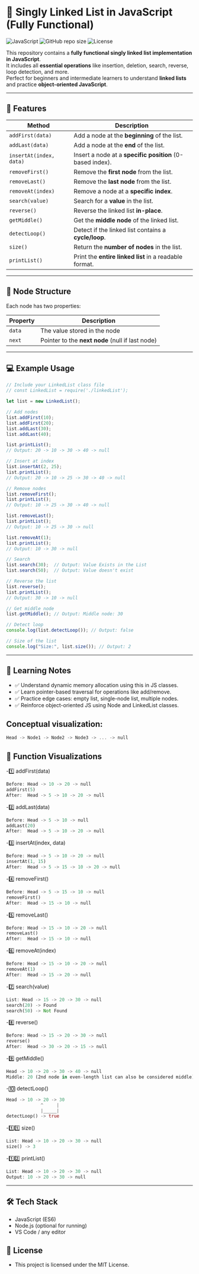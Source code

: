 # 🌟 Singly Linked List in JavaScript (Fully Functional)

![JavaScript](https://img.shields.io/badge/JavaScript-ES6-yellow)
![GitHub repo size](https://img.shields.io/github/repo-size/yourusername/linked-list-js)
![License](https://img.shields.io/badge/License-MIT-green)

This repository contains a **fully functional singly linked list implementation in JavaScript**.  
It includes all **essential operations** like insertion, deletion, search, reverse, loop detection, and more.  
Perfect for beginners and intermediate learners to understand **linked lists** and practice **object-oriented JavaScript**.

---

## 🚀 Features

| Method | Description |
|--------|-------------|
| `addFirst(data)` | Add a node at the **beginning** of the list. |
| `addLast(data)` | Add a node at the **end** of the list. |
| `insertAt(index, data)` | Insert a node at a **specific position** (0-based index). |
| `removeFirst()` | Remove the **first node** from the list. |
| `removeLast()` | Remove the **last node** from the list. |
| `removeAt(index)` | Remove a node at a **specific index**. |
| `search(value)` | Search for a **value** in the list. |
| `reverse()` | Reverse the linked list **in-place**. |
| `getMiddle()` | Get the **middle node** of the linked list. |
| `detectLoop()` | Detect if the linked list contains a **cycle/loop**. |
| `size()` | Return the **number of nodes** in the list. |
| `printList()` | Print the **entire linked list** in a readable format. |

---

## 📝 Node Structure

Each node has two properties:

| Property | Description |
|----------|-------------|
| `data`   | The value stored in the node |
| `next`   | Pointer to the **next node** (null if last node) |

---

## 💻 Example Usage

```javascript
// Include your LinkedList class file
// const LinkedList = require('./linkedList');

let list = new LinkedList();

// Add nodes
list.addFirst(10);
list.addFirst(20);
list.addLast(30);
list.addLast(40);

list.printList();  
// Output: 20 -> 10 -> 30 -> 40 -> null

// Insert at index
list.insertAt(2, 25); 
list.printList();  
// Output: 20 -> 10 -> 25 -> 30 -> 40 -> null

// Remove nodes
list.removeFirst();
list.printList();  
// Output: 10 -> 25 -> 30 -> 40 -> null

list.removeLast();
list.printList();  
// Output: 10 -> 25 -> 30 -> null

list.removeAt(1);
list.printList();  
// Output: 10 -> 30 -> null

// Search
list.search(30);  // Output: Value Exists in the List
list.search(50);  // Output: Value doesn't exist

// Reverse the list
list.reverse();
list.printList();  
// Output: 30 -> 10 -> null

// Get middle node
list.getMiddle(); // Output: Middle node: 30

// Detect loop
console.log(list.detectLoop()); // Output: false

// Size of the list
console.log("Size:", list.size()); // Output: 2
```
---
## 🎯 Learning Notes

- ✅ Understand dynamic memory allocation using this in JS classes.
- ✅ Learn pointer-based traversal for operations like add/remove.
- ✅ Practice edge cases: empty list, single-node list, multiple nodes.
- ✅ Reinforce object-oriented JS using Node and LinkedList classes.
 
## Conceptual visualization:
```rust
Head -> Node1 -> Node2 -> Node3 -> ... -> null
```

## 🎨 Function Visualizations
-1️⃣ addFirst(data)
```rust
Before: Head -> 10 -> 20 -> null
addFirst(5)
After:  Head -> 5 -> 10 -> 20 -> null

```
-2️⃣ addLast(data)
```rust
Before: Head -> 5 -> 10 -> null
addLast(20)
After:  Head -> 5 -> 10 -> 20 -> null

```

-3️⃣ insertAt(index, data)
```rust
Before: Head -> 5 -> 10 -> 20 -> null
insertAt(1, 15)
After:  Head -> 5 -> 15 -> 10 -> 20 -> null

```
-4️⃣ removeFirst()
```rust
Before: Head -> 5 -> 15 -> 10 -> null
removeFirst()
After:  Head -> 15 -> 10 -> null

```

-5️⃣ removeLast()
```rust
Before: Head -> 15 -> 10 -> 20 -> null
removeLast()
After:  Head -> 15 -> 10 -> null

```

-6️⃣ removeAt(index)
```rust
Before: Head -> 15 -> 10 -> 20 -> null
removeAt(1)
After:  Head -> 15 -> 20 -> null

```

-7️⃣ search(value)
```rust
List: Head -> 15 -> 20 -> 30 -> null
search(20) -> Found
search(50) -> Not Found

```

-8️⃣ reverse()
```rust
Before: Head -> 15 -> 20 -> 30 -> null
reverse()
After:  Head -> 30 -> 20 -> 15 -> null

```

-9️⃣ getMiddle()
```rust
Head -> 10 -> 20 -> 30 -> 40 -> null
Middle: 20 (2nd node in even-length list can also be considered middle)

```
-🔟 detectLoop()
```rust
Head -> 10 -> 20 -> 30
             ^     |
             |_____|
detectLoop() -> true

```

-1️⃣1️⃣ size()
```rust
List: Head -> 10 -> 20 -> 30 -> null
size() -> 3

```
-1️⃣2️⃣ printList()
```rust
List: Head -> 10 -> 20 -> 30 -> null
Output: 10 -> 20 -> 30 -> null

```
---

## 🛠️ Tech Stack
- JavaScript (ES6)
- Node.js (optional for running)
- VS Code / any editor

## 📜 License
- This project is licensed under the MIT License.

